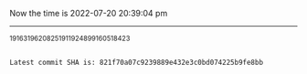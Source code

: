Now the time is 2022-07-20 20:39:04 pm

---

<small>19163196208251911924899160518423</small>

```txt

Latest commit SHA is: 821f70a07c9239889e432e3c0bd074225b9fe8bb
```
